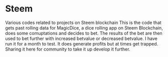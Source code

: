 # Steem
Various codes related to projects on Steem blockchain
This is the code that gets past rolling data for MagicDice, a dice rolling app on Steem Blockchain, does some comuptations and decides to bet. The results of the bet are then used to bet further with increased betvalue or decreased betvalue. I have run it for a month to test. It does generate profits but at times get trapped. Sharing it here for community to take it up develop it further.
